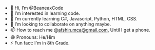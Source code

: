 - 👋 Hi, I’m @BeaneaxCode
- 👀 I’m interested in learning code.
- 🌱 I’m currently learning C#, Javascript, Python, HTML, CSS.
- 💞️ I’m looking to collaborate on anything maybe.
- 📫 How to reach me @afshin.mca@gmail.com, Until I get a phone.
- 😄 Pronouns: He/Him
- ⚡ Fun fact: I'm in 8th Grade.

<!---
BeaneaxCode/BeaneaxCode is a ✨ special ✨ repository because its `README.md` (this file) appears on your GitHub profile.
You can click the Preview link to take a look at your changes.
--->
